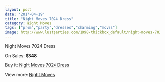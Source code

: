 ```yaml
---
layout: post
date: '2017-04-19'
title: "Night Moves 7024 Dress"
category: Night Moves
tags: ["prom","party","dresses","charming","moves"]
image: http://www.lustparties.com/1098-thickbox_default/night-moves-7024-dress.jpg
---
```

Night Moves 7024 Dress

On Sales: **$348**
<a href="https://www.lustparties.com/en/night-moves/358-night-moves-7024-dress.html"><amp-img layout="responsive" width="600" height="600" src="//www.lustparties.com/1098-thickbox_default/night-moves-7024-dress.jpg" alt="Night Moves 7024 Dress 0" /></a>
<a href="https://www.lustparties.com/en/night-moves/358-night-moves-7024-dress.html"><amp-img layout="responsive" width="600" height="600" src="//www.lustparties.com/1100-thickbox_default/night-moves-7024-dress.jpg" alt="Night Moves 7024 Dress 1" /></a>
<a href="https://www.lustparties.com/en/night-moves/358-night-moves-7024-dress.html"><amp-img layout="responsive" width="600" height="600" src="//www.lustparties.com/1099-thickbox_default/night-moves-7024-dress.jpg" alt="Night Moves 7024 Dress 2" /></a>

Buy it: [Night Moves 7024 Dress](https://www.lustparties.com/en/night-moves/358-night-moves-7024-dress.html "Night Moves 7024 Dress")

View more: [Night Moves](https://www.lustparties.com/en/3-night-moves "Night Moves")